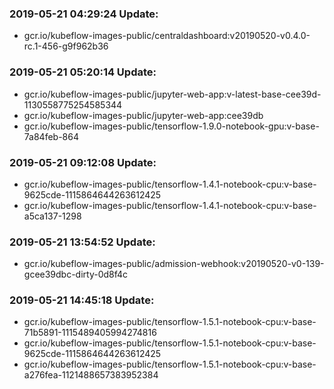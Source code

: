 ### 2019-05-21 04:29:24 Update:

- gcr.io/kubeflow-images-public/centraldashboard:v20190520-v0.4.0-rc.1-456-g9f962b36
### 2019-05-21 05:20:14 Update:

- gcr.io/kubeflow-images-public/jupyter-web-app:v-latest-base-cee39d-1130558775254585344
- gcr.io/kubeflow-images-public/jupyter-web-app:cee39db
- gcr.io/kubeflow-images-public/tensorflow-1.9.0-notebook-gpu:v-base-7a84feb-864
### 2019-05-21 09:12:08 Update:

- gcr.io/kubeflow-images-public/tensorflow-1.4.1-notebook-cpu:v-base-9625cde-1115864644263612425
- gcr.io/kubeflow-images-public/tensorflow-1.4.1-notebook-cpu:v-base-a5ca137-1298
### 2019-05-21 13:54:52 Update:

- gcr.io/kubeflow-images-public/admission-webhook:v20190520-v0-139-gcee39dbc-dirty-0d8f4c
### 2019-05-21 14:45:18 Update:

- gcr.io/kubeflow-images-public/tensorflow-1.5.1-notebook-cpu:v-base-71b5891-1115489405994274816
- gcr.io/kubeflow-images-public/tensorflow-1.5.1-notebook-cpu:v-base-9625cde-1115864644263612425
- gcr.io/kubeflow-images-public/tensorflow-1.5.1-notebook-cpu:v-base-a276fea-1121488657383952384
